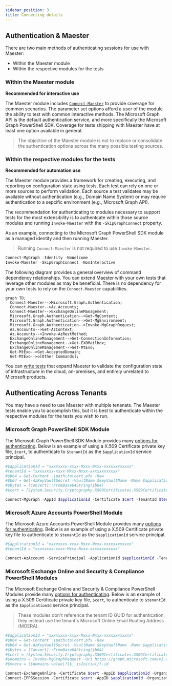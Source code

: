 ```yaml
---
sidebar_position: 3
title: Connecting details
---
```


## Authentication & Maester

There are two main methods of authenticating sessions for use with Maester:

* Within the Maester module
* Within the respective modules for the tests

### Within the Maester module

**Recommended for interactive use**

The Maester module includes [`Connect-Maester`](/docs/commands/Connect-Maester) to provide coverage for common scenarios. The parameter set options afford a user of the module the ability to test with common interactive methods. The Microsoft Graph API is the default authentication service, and more specifically the Microsoft Graph PowerShell SDK. Coverage for tests shipping with Maester have at least one option available in general.

> The objective of the Maester module is not to replace or consolidate the authentication options across the many possible testing sources.

### Within the respective modules for the tests

**Recommended for automation use**

The Maester module provides a framework for creating, executing, and reporting on configuration state using tests. Each test can rely on one or more sources to perform validation. Each source a test validates may be available without authentication (e.g., Domain Name System) or may require authentication to a sepcific environment (e.g., Microsoft Graph API).

The recommendation for authenticating to modules necessary to support tests for the most extensibility is to authentcate within those source modules and running `Invoke-Maester` with the `-SkipGraphConnect` property.

As an example, connecting to the Microsoft Graph PowerShell SDK module as a managed identity and then running Maester.

> Running `Connect-Maester` is not required to use `Invoke-Maester`.

```powershell
Connect-MgGraph -Identity -NoWelcome
Invoke-Maester -SkipGraphConnect -NonInteractive
```

The following diagram provides a general overview of command dependency relationships. You can extend Maester with your own tests that leverage other modules as may be beneficial. There is no dependency for your own tests to rely on the `Connect-Maester` capabilities.

```mermaid
graph TD;
  Connect-Maester-->Microsoft.Graph.Authentication;
  Connect-Maester-->Az.Accounts;
  Connect-Maester-->ExchangeOnlineManagement;
  Microsoft.Graph.Authentication-->Get-MgContext;
  Microsoft.Graph.Authentication-->Get-MgEnvironment;
  Microsoft.Graph.Authentication-->Invoke-MgGraphRequest;
  Az.Accounts-->Get-AzContext;
  Az.Accounts-->Invoke-AzRestMethod;
  ExchangeOnlineManagement-->Get-ConnectionInformation;
  ExchangeOnlineManagement-->Get-EXOMailbox;
  ExchangeOnlineManagement-->Get-MtExo;
  Get-MtExo-->Get-AcceptedDomain;
  Get-MtExo-->o[Other Commands];
```

You can [write tests](/docs/writing-tests) that expand Maester to validate the configuration state of infrastructure in the cloud, on-premises, and entirely unrelated to Microsoft products.

## Authenticating Across Tenants

You may have a need to use Maester with multiple tenanats. The Maester tests enable you to accomplish this, but it is best to authenticate within the respective modules for the tests you wish to run.

### Microsoft Graph PowerShell SDK Module

The Microsoft Graph PowerShell SDK Module provides many [options for authenticating](https://learn.microsoft.com/en-us/powershell/microsoftgraph/authentication-commands). Below is an example of using a X.509 Certificate private key file, `$cert`, to authenticate to `$tenantId` as the `$applicationId` service principal.

```powershell
#$applicationId = "xxxxxxxx-xxxx-Mxxx-Nxxx-xxxxxxxxxxxx"
#tenantId = "xxxxxxxx-xxxx-Mxxx-Nxxx-xxxxxxxxxxxx"
#$b64 = Get-Content .\path\to\cert.pfx -Raw
#$b64 = Get-AzKeyVaultSecret -VaultName $keyVaultName -Name $applicationDisplayName -AsPlainText
#$bytes = [Convert]::FromBase64String($b64)
#$cert = [System.Security.Cryptography.X509Certificates.X509Certificate2]::new($bytes)

Connect-MgGraph -AppId $applicationId -Certificate $cert -TenantId $tenantId -NoWelcome
```

### Microsoft Azure Accounts PowerShell Module

The Microsoft Azure Accounts PowerShell Module provides many [options for authenticating](https://learn.microsoft.com/en-us/powershell/azure/authenticate-noninteractive). Below is an example of using a X.509 Certificate private key file to authenticate to `$tenantId` as the `$applicationId` service principal.

```powershell
#$applicationId = "xxxxxxxx-xxxx-Mxxx-Nxxx-xxxxxxxxxxxx"
#tenantId = "xxxxxxxx-xxxx-Mxxx-Nxxx-xxxxxxxxxxxx"

Connect-AzAccount -ServicePrincipal -ApplicationId $applicationId -TenantId $tenantId -CertificatePath /cert.pfx
```

### Microsoft Exchange Online and Security & Compliance PowerShell Modules

The Microsoft Exchange Online and Security & Compliance PowerShell Modules provide many [options for authenticating](https://learn.microsoft.com/en-us/powershell/exchange/app-only-auth-powershell-v2). Below is an example of using a X.509 Certificate private key file, `$cert`, to authenticate to `$tenantId` as the `$applicationId` service principal.

> These modules don't reference the tenant ID GUID for authentication, they instead use the tenant's Microsoft Online Email Routing Address (MOERA).

```powershell
#$applicationId = "xxxxxxxx-xxxx-Mxxx-Nxxx-xxxxxxxxxxxx"
#$b64 = Get-Content .\path\to\cert.pfx -Raw
#$b64 = Get-AzKeyVaultSecret -VaultName $keyVaultName -Name $applicationDisplayName -AsPlainText
#$bytes = [Convert]::FromBase64String($b64)
#$cert = [System.Security.Cryptography.X509Certificates.X509Certificate2]::new($bytes)
#$domains = Invoke-MgGraphRequest -Uri https://graph.microsoft.com/v1.0/domains
#$moera = ($domains.value|?{$_.isInitial}).id

Connect-ExchangeOnline -Certificate $cert -AppID $applicationId -Organization $moera -ShowBanner:$false
Connect-IPPSSession -Certificate $cert -AppID $applicationId -Organization $moera -ShowBanner:$false
```